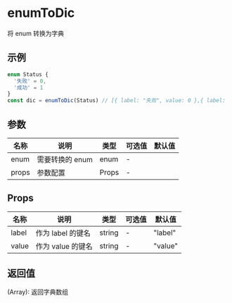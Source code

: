 # enumToDic

将 enum 转换为字典

## 示例

```ts
enum Status {
  '失败' = 0,
  '成功' = 1
}
const dic = enumToDic(Status) // [{ label: "失败", value: 0 },{ label: "成功", value: 1 }]
```

## 参数

| 名称  | 说明            | 类型  | 可选值 | 默认值 |
| ----- | --------------- | ----- | ------ | ------ |
| enum  | 需要转换的 enum | enum  | -      |        |
| props | 参数配置        | Props | -      |        |

## Props

| 名称  | 说明              | 类型   | 可选值 | 默认值  |
| ----- | ----------------- | ------ | ------ | ------- |
| label | 作为 label 的键名 | string | -      | "label" |
| value | 作为 value 的键名 | string | -      | "value" |

## 返回值

(Array): 返回字典数组
